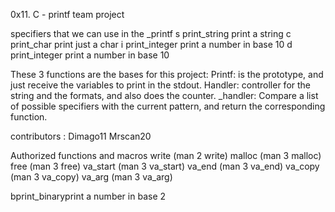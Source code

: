 0x11. C - printf team project


specifiers that we can use in the _printf
s      print_string             print a string
c      print_char               print just a char
i       print_integer          print a number in base 10
d      print_integer          print a number in base 10

These 3 functions are the bases for this project:
Printf: is the prototype, and just receive the variables to print in the stdout.
Handler: controller for the string and the formats, and also does the counter.
_handler: Compare a list of possible specifiers with the current pattern, and return the corresponding function.

contributors :
Dimago11
Mrscan20

Authorized functions and macros
write (man 2 write)
malloc (man 3 malloc)
free (man 3 free)
va_start (man 3 va_start)
va_end (man 3 va_end)
va_copy (man 3 va_copy)
va_arg (man 3 va_arg)

bprint_binaryprint a number in base 2
